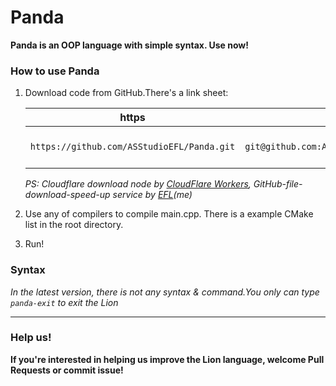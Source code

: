 # Panda

**Panda is an OOP language with simple syntax. Use now!**

### How to use Panda

1. Download code from GitHub.There's a link sheet:

   |                    https                    |                   SSH                   |                           Download                           |
   | :-----------------------------------------: | :-------------------------------------: | :----------------------------------------------------------: |
   | ` https://github.com/ASStudioEFL/Panda.git ` | ` git@github.com:ASStudioEFL/Panda.git ` | [Cloudflare  download node](https://gh.efl.workers.dev/https:/github.com/ASStudioEFL/Panda/archive/master.zip) |

   *PS: Cloudflare download node by [CloudFlare Workers](https://workers.cloudflare.com), GitHub-file-download-speed-up service by [EFL](https://efl.pd2.ink)(me)*

2. Use any of compilers to compile main.cpp. There is a example CMake list in the root directory.
3. Run!

### Syntax

*In the latest version, there is not any syntax & command.You only can type ` panda-exit ` to exit the Lion*

---

### Help us!

**If you're interested in helping us improve the Lion language, welcome Pull Requests or commit issue!**

